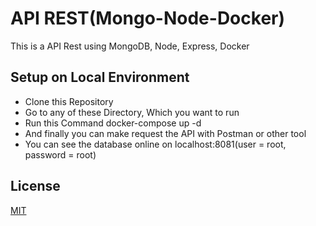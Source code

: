 # API REST(Mongo-Node-Docker)
This is a API Rest using MongoDB, Node, Express, Docker 

## Setup on Local Environment

* Clone this Repository
* Go to any of these Directory, Which you want to run
* Run this Command docker-compose up -d
* And finally you can make request the API with Postman or other tool  
* You can see the database online on localhost:8081(user = root, password = root)

## License
[MIT](https://choosealicense.com/licenses/mit/)